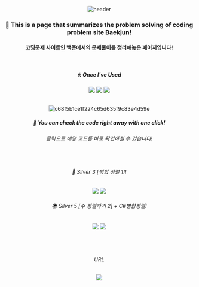 <div align="center"> 

![header](https://capsule-render.vercel.app/api?type=Slice&text=)

### 🍏 This is a page that summarizes the problem solving of coding problem site Baekjun!
#### 코딩문제 사이트인 백준에서의 문제풀이를 정리해놓은 페이지입니다!

<br/>

##### 🌀: Once I've Used 
<img src="https://img.shields.io/badge/C-4479A1?style=for-the-badge&logo=C&logoColor=white">
<img src="https://img.shields.io/badge/C%23-4479A1?style=for-the-badge&logo=csharp&logoColor=white">
<img src="https://img.shields.io/badge/VS-007396?style=for-the-badge&logo=visualstudio&logoColor=white">

<br/>
<br/>

![c68f5b1ce1f224c65d635f9c83e4d59e](https://github.com/pima86/TurnBase_TCG/assets/71416955/184d200d-2101-425f-9b5c-8a93134e4feb)

##### 🍺 You can check the code right away with one click!
###### 클릭으로 해당 코드를 바로 확인하실 수 있습니다!

<br/>

###### 📙 Silver 3 [병합 정렬 1]!
[<img src="https://img.shields.io/badge/C-FF8C00?style=for-the-badge&logo=C&logoColor=white"/>](https://www.acmicpc.net/user/wellesys)
[<img src="https://img.shields.io/badge/C%23-FF0000?style=for-the-badge&logo=csharp&logoColor=white"/>](https://www.acmicpc.net/user/wellesys)

###### 📚 Silver 5 [수 정렬하기 2] + C#병합정렬!
[<img src="https://img.shields.io/badge/C-32CD32?style=for-the-badge&logo=C&logoColor=white"/>](https://github.com/pima86/BACKJOON/blob/main/C++/Silver/2751/Sort.md)
[<img src="https://img.shields.io/badge/C%23-32CD32?style=for-the-badge&logo=csharp&logoColor=white"/>](https://github.com/pima86/BACKJOON/blob/main/C%23/Silver/2751/Merge_Sort.md)

<br/>
<br/>

###### URL
[<img src="https://img.shields.io/badge/Acmicpc-03C75A?style=flat-square&logo=codementor&logoColor=white"/>](https://www.acmicpc.net/user/wellesys)

</div>
